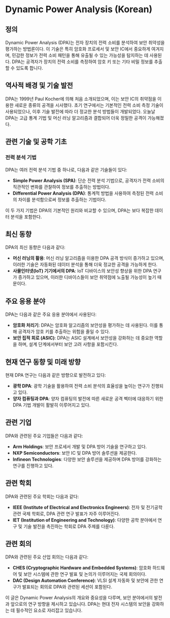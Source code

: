 # Dynamic Power Analysis (Korean)

## 정의

Dynamic Power Analysis (DPA)는 전자 장치의 전력 소비를 분석하여 보안 취약성을 평가하는 방법론이다. 이 기술은 특히 암호화 프로세서 및 보안 IC에서 중요하게 여겨지며, 민감한 정보가 전력 소비 패턴을 통해 유출될 수 있는 가능성을 탐지하는 데 사용된다. DPA는 공격자가 장치의 전력 소비를 측정하여 암호 키 또는 기타 비밀 정보를 추출할 수 있도록 합니다.

## 역사적 배경 및 기술 발전

DPA는 1999년 Paul Kocher에 의해 처음 소개되었으며, 이는 보안 IC의 취약점을 이용한 새로운 종류의 공격을 시사했다. 초기 연구에서는 기본적인 전력 소비 측정 기술이 사용되었으나, 이후 기술 발전에 따라 더 정교한 분석 방법들이 개발되었다. 오늘날 DPA는 고급 통계 기법 및 머신 러닝 알고리즘과 결합되어 더욱 정밀한 공격이 가능해졌다.

## 관련 기술 및 공학 기초

### 전력 분석 기법

DPA는 여러 전력 분석 기법 중 하나로, 다음과 같은 기술들이 있다:

- **Simple Power Analysis (SPA)**: 단순 전력 분석 기법으로, 공격자가 전력 소비의 직관적인 변화를 관찰하여 정보를 추출하는 방법이다.
- **Differential Power Analysis (DPA)**: 통계적 방법을 사용하여 측정된 전력 소비의 차이를 분석함으로써 정보를 추출하는 기법이다.

이 두 가지 기법은 DPA의 기본적인 원리와 비교할 수 있으며, DPA는 보다 복잡한 데이터 분석을 포함한다.

## 최신 동향

DPA의 최신 동향은 다음과 같다:

- **머신 러닝의 활용**: 머신 러닝 알고리즘을 이용한 DPA 공격 방식이 증가하고 있으며, 이러한 기술은 자동화된 데이터 분석을 통해 더욱 정교한 공격을 가능하게 한다.
- **사물인터넷(IoT) 기기에서의 DPA**: IoT 디바이스의 보안성 향상을 위한 DPA 연구가 증가하고 있으며, 이러한 디바이스들이 보안 취약점에 노출될 가능성이 높기 때문이다.

## 주요 응용 분야

DPA는 다음과 같은 주요 응용 분야에서 사용된다:

- **암호화 처리기**: DPA는 암호화 알고리즘의 보안성을 평가하는 데 사용된다. 이를 통해 공격자가 암호 키를 추출하는 위험을 줄일 수 있다.
- **보안 집적 회로 (ASIC)**: DPA는 ASIC 설계에서 보안성을 강화하는 데 중요한 역할을 하며, 설계 단계에서부터 보안 고려 사항을 포함시킨다.

## 현재 연구 동향 및 미래 방향

현재 DPA 연구는 다음과 같은 방향으로 발전하고 있다:

- **광학 DPA**: 광학 기술을 활용하여 전력 소비 분석의 효율성을 높이는 연구가 진행되고 있다.
- **양자 컴퓨팅과 DPA**: 양자 컴퓨팅의 발전에 따른 새로운 공격 벡터에 대응하기 위한 DPA 기법 개발이 활발히 이루어지고 있다.

## 관련 기업

DPA와 관련된 주요 기업들은 다음과 같다:

- **Arm Holdings**: 보안 프로세서 개발 및 DPA 방어 기술을 연구하고 있다.
- **NXP Semiconductors**: 보안 IC 및 DPA 방어 솔루션을 제공한다.
- **Infineon Technologies**: 다양한 보안 솔루션을 제공하며 DPA 방어를 강화하는 연구를 진행하고 있다.

## 관련 학회

DPA와 관련된 주요 학회는 다음과 같다:

- **IEEE (Institute of Electrical and Electronics Engineers)**: 전자 및 전기공학 관련 국제 학회로, DPA 관련 연구 발표가 자주 이루어진다.
- **IET (Institution of Engineering and Technology)**: 다양한 공학 분야에서 연구 및 기술 발전을 촉진하는 학회로 DPA 주제를 다룬다.

## 관련 회의

DPA와 관련된 주요 산업 회의는 다음과 같다:

- **CHES (Cryptographic Hardware and Embedded Systems)**: 암호화 하드웨어 및 보안 시스템에 관한 연구 발표 및 논의가 이루어지는 국제 회의이다.
- **DAC (Design Automation Conference)**: VLSI 설계 자동화 및 보안에 관한 연구가 발표되는 회의로 DPA와 관련된 세션이 포함된다.

이 글은 Dynamic Power Analysis의 개요와 중요성을 다루며, 보안 분야에서의 발전과 앞으로의 연구 방향을 제시하고 있습니다. DPA는 현대 전자 시스템의 보안을 강화하는 데 필수적인 요소로 자리잡고 있습니다.